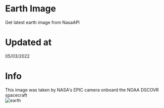 # Earth Image
Get latest earth image from NasaAPI

<!-- Earth Image Update -->
# Updated at 
05/03/2022 <br> 
# Info
This image was taken by NASA's EPIC camera onboard the NOAA DSCOVR spacecraft <br> 
![earth](https://api.nasa.gov/EPIC/archive/natural/2022/03/05/png/epic_1b_20220305004554.png?api_key=V80HNcPBnQWG82pxQoF7UZtXG7ga5XaLHQehkKXG) 
<!-- /Earth Image Update -->
